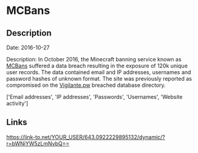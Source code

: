 # MCBans

## Description

Date: 2016-10-27

Description:
In October 2016, the Minecraft banning service known as <a href="https://www.mcbans.com/" target="_blank" rel="noopener">MCBans</a> suffered a data breach resulting in the exposure of 120k unique user records. The data contained email and IP addresses, usernames and password hashes of unknown format. The site was previously reported as compromised on the <a href="https://vigilante.pw/" target="_blank" rel="noopener">Vigilante.pw</a> breached database directory.


['Email addresses', 'IP addresses', 'Passwords', 'Usernames', 'Website activity']

## Links

https://link-to.net/YOUR_USER/643.0922229895132/dynamic/?r=bWNiYW5zLmNvbQ==